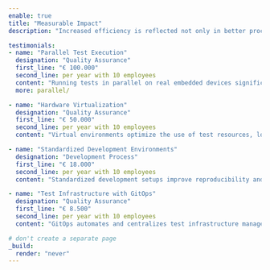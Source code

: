 ```yaml
---
enable: true
title: "Measurable Impact"
description: "Increased efficiency is reflected not only in better processes but also in measurable results. Here’s how my clients benefit financially."

testimonials:
- name: "Parallel Test Execution"
  designation: "Quality Assurance"
  first_line: "€ 100.000"
  second_line: per year with 10 employees
  content: "Running tests in parallel on real embedded devices significantly reduces test duration, giving developers faster and more precise feedback—a key driver for more efficient workflows."
  more: parallel/

- name: "Hardware Virtualization"
  designation: "Quality Assurance"
  first_line: "€ 50.000"
  second_line: per year with 10 employees
  content: "Virtual environments optimize the use of test resources, lowering hardware costs and increasing flexibility in the development process."

- name: "Standardized Development Environments"
  designation: "Development Process"
  first_line: "€ 18.000"
  second_line: per year with 10 employees
  content: "Standardized development setups improve reproducibility and reduce setup effort, enhancing both software quality and development efficiency."

- name: "Test Infrastructure with GitOps"
  designation: "Quality Assurance"
  first_line: "€ 8.500"
  second_line: per year with 10 employees
  content: "GitOps automates and centralizes test infrastructure management, increasing consistency and minimizing manual effort."

# don't create a separate page
_build:
  render: "never"
---
```

